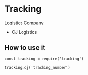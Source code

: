 # Tracking

Logistics Company
- CJ Logistics

## How to use it
```
const tracking = require('tracking')

tracking.cj('tracking_number')
```